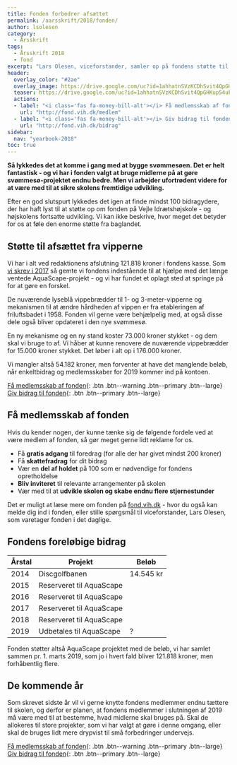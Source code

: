 ```yaml
---
title: Fonden forbedrer afsættet
permalink: /aarsskrift/2018/fonden/
author: lsolesen
category:
  - Årsskrift
tags:
  - Årsskrift 2018
  - fond
excerpt: "Lars Olesen, viceforstander, samler op på fondens støtte til skolen i 2018."
header:
  overlay_color: "#2ae"
  overlay_image: https://drive.google.com/uc?id=1ahhatnSVzKCDhSvit4QpGHKup54uFES5
  teaser: https://drive.google.com/uc?id=1ahhatnSVzKCDhSvit4QpGHKup54uFES5
  actions:
  - label: "<i class='fas fa-money-bill-alt'></i> Få medlemsskab af fonden"
    url: "http://fond.vih.dk/medlem"
  - label: "<i class='fas fa-money-bill-alt'></i> Giv bidrag til fonden"
    url: "http://fond.vih.dk/bidrag"
sidebar:
  nav: "yearbook-2018"
toc: true
---
```


**Så lykkedes det at komme i gang med at bygge svømmesøen. Det er helt fantastisk - og vi har i fonden valgt at bruge midlerne på at gøre svømmesø-projektet endnu bedre. Men vi arbejder ufortrødent videre for at være med til at sikre skolens fremtidige udvikling.**

Efter en god slutspurt lykkedes det igen at finde mindst 100 bidragydere, der har haft lyst til at støtte op om fonden på Vejle Idrætshøjskole - og højskolens fortsatte udvikling. Vi kan ikke beskrive, hvor meget det betyder for os at føle den enorme støtte fra baglandet.

## Støtte til afsættet fra vipperne

Vi har i alt ved redaktionens afslutning 121.818 kroner i fondens kasse. Som [vi skrev i 2017](/aarsskrift/2017/fonden/) så gemte vi fondens indestående til at hjælpe med det længe ventede AquaScape-projekt - og vi har fundet et oplagt sted at springe på for at gøre en forskel.

De nuværende lyseblå vippebrædder til 1- og 3-meter-vipperne og mekanismen til at ændre hårdheden af vippen er fra etableringen af friluftsbadet i 1958. Fonden vil gerne være behjælpelig med, at også disse dele også bliver opdateret i den nye svømmesø.

En ny mekanisme og en ny stand koster 73.000 kroner stykket - og dem skal vi bruge to af. Vi håber at kunne renovere de nuværende vippebrædder for 15.000 kroner stykket. Det løber i alt op i 176.000 kroner. 

Vi mangler altså 54.182 kroner, men forventer at have det manglende beløb, når enkeltbidrag og medlemsskaber for 2019 kommer ind på kontoen.

[<i class='fas fa-money-bill-alt'></i> Få medlemsskab af fonden](http://fond.vih.dk/medlem){: .btn .btn--warning .btn--primary .btn--large} [<i class='fas fa-money-bill-alt'></i> Giv bidrag til fonden](http://fond.vih.dk/bidrag){: .btn .btn--primary .btn--large}

## Få medlemsskab af fonden

Hvis du kender nogen, der kunne tænke sig de følgende fordele ved at være medlem af fonden, så gør meget gerne lidt reklame for os.

- Få **gratis adgang** til foredrag (for alle der har givet mindst 200 kroner)
- Få **skattefradrag** for dit bidrag
- Vær en **del af holdet** på 100 som er nødvendige for fondens opretholdelse
- **Bliv inviteret** til relevante arrangementer på skolen
- Vær med til at **udvikle skolen og skabe endnu flere stjernestunder**

Det er muligt at læse mere om fonden på [fond.vih.dk](http://fond.vih.dk) - hvor du også kan melde dig ind i fonden, eller stille spørgsmål til viceforstander, Lars Olesen, som varetager fonden i det daglige.

## Fondens foreløbige bidrag

| Årstal | Projekt                        | Beløb     |
|--------|--------------------------------|-----------|
| 2014   | Discgolfbanen                  | 14.545 kr |
| 2015   | Reserveret til AquaScape       |           |
| 2016   | Reserveret til AquaScape       |           |
| 2017   | Reserveret til AquaScape       |           |
| 2018   | Reserveret til AquaScape       |           |
| 2019   | Udbetales til AquaScape        | ?         |

Fonden støtter altså AquaScape projektet med de beløb, vi har samlet sammen pr. 1. marts 2019, som jo i hvert fald bliver 121.818 kroner, men forhåbentlig flere.

## De kommende år

Som skrevet sidste år vil vi gerne knytte fondens medlemmer endnu tættere til skolen, og derfor er planen, at fondens medlemmer i slutningen af 2019 må være med til at bestemme, hvad midlerne skal bruges på. Skal de allokeres til store projekter, som vi har valgt at gøre i denne omgang, eller skal de bruges lidt mere drypvist til små forbedringer undervejs.

[<i class='fas fa-money-bill-alt'></i> Få medlemsskab af fonden](http://fond.vih.dk){: .btn .btn--warning .btn--primary .btn--large} [<i class='fas fa-money-bill-alt'></i> Giv bidrag til fonden](http://fond.vih.dk/bidrag){: .btn .btn--primary .btn--large}
